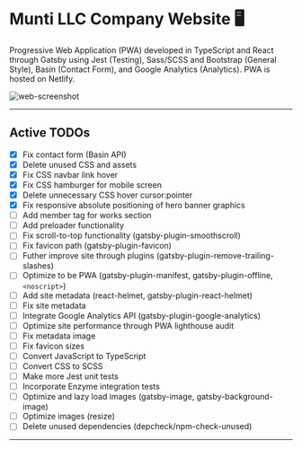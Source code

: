 # Munti LLC Company Website :desktop_computer:

Progressive Web Application (PWA) developed in TypeScript and React through Gatsby using Jest (Testing), Sass/SCSS and Bootstrap (General Style), Basin (Contact Form), and Google Analytics (Analytics). PWA is hosted on Netlify.

![web-screenshot](https://user-images.githubusercontent.com/50670255/84215968-0f7eb580-aa96-11ea-91fd-0fda9b14acb5.png)

---

## Active TODOs

- [x] Fix contact form (Basin API)
- [x] Delete unused CSS and assets
- [x] Fix CSS navbar link hover
- [x] Fix CSS hamburger for mobile screen
- [x] Delete unnecessary CSS hover cursor:pointer
- [x] Fix responsive absolute positioning of hero banner graphics
- [ ] Add member tag for works section
- [ ] Add preloader functionality
- [ ] Fix scroll-to-top functionality (gatsby-plugin-smoothscroll)
- [ ] Fix favicon path (gatsby-plugin-favicon)
- [ ] Futher improve site through plugins (gatsby-plugin-remove-trailing-slashes)
- [ ] Optimize to be PWA (gatsby-plugin-manifest, gatsby-plugin-offline, `<noscript>`)
- [ ] Add site metadata (react-helmet, gatsby-plugin-react-helmet)
- [ ] Fix site metadata
- [ ] Integrate Google Analytics API (gatsby-plugin-google-analytics)
- [ ] Optimize site performance through PWA lighthouse audit
- [ ] Fix metadata image
- [ ] Fix favicon sizes
- [ ] Convert JavaScript to TypeScript
- [ ] Convert CSS to SCSS
- [ ] Make more Jest unit tests
- [ ] Incorporate Enzyme integration tests
- [ ] Optimize and lazy load images (gatsby-image, gatsby-background-image)
- [ ] Optimize images (resize)
- [ ] Delete unused dependencies (depcheck/npm-check-unused)

---
